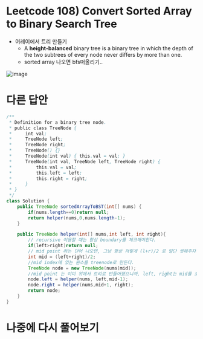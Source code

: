 # Leetcode 108) Convert Sorted Array to Binary Search Tree

- 어레이에서 트리 만들기
  - A **height-balanced** binary tree is a binary tree in which the depth of the two subtrees of every node never differs by more than one.
  - sorted array 나오면 bfs떠올리기..

![image](https://user-images.githubusercontent.com/37058233/124024797-8a1dba00-d9a4-11eb-9991-c07aaac87184.png)

#  다른 답안

```java
/**
 * Definition for a binary tree node.
 * public class TreeNode {
 *     int val;
 *     TreeNode left;
 *     TreeNode right;
 *     TreeNode() {}
 *     TreeNode(int val) { this.val = val; }
 *     TreeNode(int val, TreeNode left, TreeNode right) {
 *         this.val = val;
 *         this.left = left;
 *         this.right = right;
 *     }
 * }
 */
class Solution {
    public TreeNode sortedArrayToBST(int[] nums) {
        if(nums.length==0)return null;
        return helper(nums,0,nums.length-1);
    }

    public TreeNode helper(int[] nums,int left, int right){
        // recursive 이용할 때는 항상 boundary를 체크해야한다.
        if(left>right)return null;
        // mid point 라는 단어 나오면, 그냥 항상 저렇게 (l+r)/2 로 일단 셋해주자.(l+r)/2 + 1 해야할 때도 있을까?
        int mid = (left+right)/2;
        //mid index에 있는 원소를 treenode로 만든다. 
        TreeNode node = new TreeNode(nums[mid]);
        //mid point 는 이미 위에서 트리로 만들어졌으니까, left, right는 mid를 포함하면 안된다. 
        node.left = helper(nums, left,mid-1);
        node.right = helper(nums,mid+1, right);
        return node;
    }
}
```

# 나중에 다시 풀어보기 

```java
```





